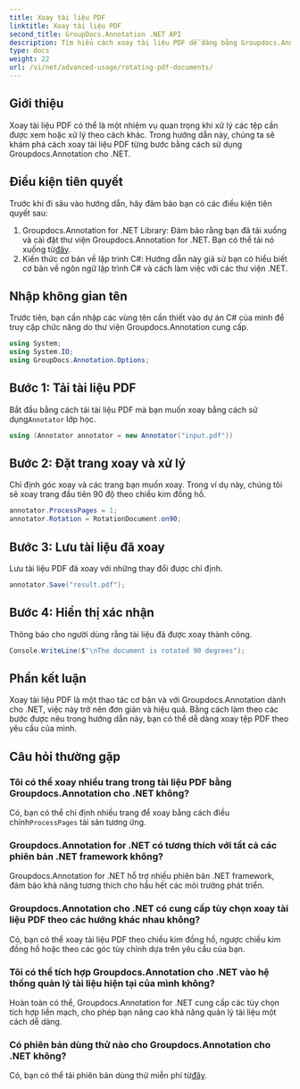```yaml
---
title: Xoay tài liệu PDF
linktitle: Xoay tài liệu PDF
second_title: GroupDocs.Annotation .NET API
description: Tìm hiểu cách xoay tài liệu PDF dễ dàng bằng Groupdocs.Annotation for .NET. Nâng cao hiệu quả quản lý tài liệu.
type: docs
weight: 22
url: /vi/net/advanced-usage/rotating-pdf-documents/
---
```

## Giới thiệu
Xoay tài liệu PDF có thể là một nhiệm vụ quan trọng khi xử lý các tệp cần được xem hoặc xử lý theo cách khác. Trong hướng dẫn này, chúng ta sẽ khám phá cách xoay tài liệu PDF từng bước bằng cách sử dụng Groupdocs.Annotation cho .NET.
## Điều kiện tiên quyết
Trước khi đi sâu vào hướng dẫn, hãy đảm bảo bạn có các điều kiện tiên quyết sau:
1.  Groupdocs.Annotation for .NET Library: Đảm bảo rằng bạn đã tải xuống và cài đặt thư viện Groupdocs.Annotation for .NET. Bạn có thể tải nó xuống từ[đây](https://releases.groupdocs.com/annotation/net/).
2. Kiến thức cơ bản về lập trình C#: Hướng dẫn này giả sử bạn có hiểu biết cơ bản về ngôn ngữ lập trình C# và cách làm việc với các thư viện .NET.

## Nhập không gian tên
Trước tiên, bạn cần nhập các vùng tên cần thiết vào dự án C# của mình để truy cập chức năng do thư viện Groupdocs.Annotation cung cấp.
```csharp
using System;
using System.IO;
using GroupDocs.Annotation.Options;
```
## Bước 1: Tải tài liệu PDF
 Bắt đầu bằng cách tải tài liệu PDF mà bạn muốn xoay bằng cách sử dụng`Annotator` lớp học.
```csharp
using (Annotator annotator = new Annotator("input.pdf"))
```
## Bước 2: Đặt trang xoay và xử lý
Chỉ định góc xoay và các trang bạn muốn xoay. Trong ví dụ này, chúng tôi sẽ xoay trang đầu tiên 90 độ theo chiều kim đồng hồ.
```csharp
annotator.ProcessPages = 1;
annotator.Rotation = RotationDocument.on90;
```
## Bước 3: Lưu tài liệu đã xoay
Lưu tài liệu PDF đã xoay với những thay đổi được chỉ định.
```csharp
annotator.Save("result.pdf");
```
## Bước 4: Hiển thị xác nhận
Thông báo cho người dùng rằng tài liệu đã được xoay thành công.
```csharp
Console.WriteLine($"\nThe document is rotated 90 degrees");
```

## Phần kết luận
Xoay tài liệu PDF là một thao tác cơ bản và với Groupdocs.Annotation dành cho .NET, việc này trở nên đơn giản và hiệu quả. Bằng cách làm theo các bước được nêu trong hướng dẫn này, bạn có thể dễ dàng xoay tệp PDF theo yêu cầu của mình.
## Câu hỏi thường gặp
### Tôi có thể xoay nhiều trang trong tài liệu PDF bằng Groupdocs.Annotation cho .NET không?
 Có, bạn có thể chỉ định nhiều trang để xoay bằng cách điều chỉnh`ProcessPages` tài sản tương ứng.
### Groupdocs.Annotation for .NET có tương thích với tất cả các phiên bản .NET framework không?
Groupdocs.Annotation for .NET hỗ trợ nhiều phiên bản .NET framework, đảm bảo khả năng tương thích cho hầu hết các môi trường phát triển.
### Groupdocs.Annotation cho .NET có cung cấp tùy chọn xoay tài liệu PDF theo các hướng khác nhau không?
Có, bạn có thể xoay tài liệu PDF theo chiều kim đồng hồ, ngược chiều kim đồng hồ hoặc theo các góc tùy chỉnh dựa trên yêu cầu của bạn.
### Tôi có thể tích hợp Groupdocs.Annotation cho .NET vào hệ thống quản lý tài liệu hiện tại của mình không?
Hoàn toàn có thể, Groupdocs.Annotation for .NET cung cấp các tùy chọn tích hợp liền mạch, cho phép bạn nâng cao khả năng quản lý tài liệu một cách dễ dàng.
### Có phiên bản dùng thử nào cho Groupdocs.Annotation cho .NET không?
 Có, bạn có thể tải phiên bản dùng thử miễn phí từ[đây](https://releases.groupdocs.com/).